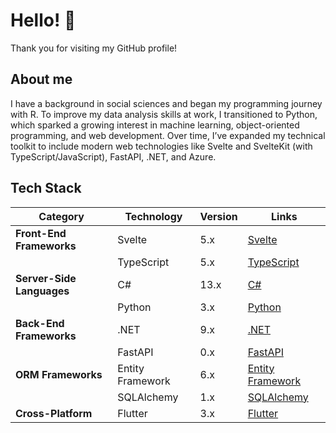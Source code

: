 # Hello! 👋

Thank you for visiting my GitHub profile! 

## About me

I have a background in social sciences and began my programming journey with R. To improve my data analysis skills at work, I transitioned to Python, which sparked a growing interest in machine learning, object-oriented programming, and web development. Over time, I’ve expanded my technical toolkit to include modern web technologies like Svelte and SvelteKit (with TypeScript/JavaScript), FastAPI, .NET, and Azure. 

## Tech Stack

| **Category**              | **Technology**      | **Version** | **Links**                                              |
|---------------------------|---------------------|-------------|-------------------------------------------------------|
| **Front-End Frameworks**  | Svelte             | 5.x         | [Svelte](https://svelte.dev/)                        |
|                           | TypeScript         | 5.x         | [TypeScript](https://www.typescriptlang.org/)        |
| **Server-Side Languages** | C#                 | 13.x        | [C#](https://docs.microsoft.com/en-us/dotnet/csharp/)|
|                           | Python             | 3.x         | [Python](https://www.python.org/)                   |
| **Back-End Frameworks**   | .NET               | 9.x         | [.NET](https://dotnet.microsoft.com/)                |
|                           | FastAPI            | 0.x         | [FastAPI](https://fastapi.tiangolo.com/)             |
| **ORM Frameworks**        | Entity Framework   | 6.x         | [Entity Framework](https://docs.microsoft.com/en-us/ef/)|
|                           | SQLAlchemy         | 1.x         | [SQLAlchemy](https://www.sqlalchemy.org/)            |
| **Cross-Platform**        | Flutter            | 3.x         | [Flutter](https://flutter.dev/)                      |

<!--
**zachhollow/zachhollow** is a ✨ _special_ ✨ repository because its `README.md` (this file) appears on your GitHub profile.

[![Go](https://img.shields.io/badge/Go-1.x-blue.svg)](https://golang.org/)
[![Gin](https://img.shields.io/badge/Gin-1.x-purple.svg)](https://gin-gonic.com/)
[![Ent.go](https://img.shields.io/badge/Ent-0.x-black.svg)](https://entgo.io/)

When I was in middle school, I stumbled on command prompt and quickly realized that it was a coding tool, albeit mysterious and cryptic. My middle school's computer lab did not have password-protected computers, and after a few Google searches on how to shut down computers using cmd.exe, I learned how to shut down my own desktop and any consenting friend's computer. It felt like magic, but I quickly ran out of simple spells and tricks and found myself engulfed by a myriad of coding documentation and resources. 

Overwhelmed, I put cmd.exe away, and throughout high school and college I found myself more interested in books, articles, and academic papers involving anthropology, history, foreign languages, political science, human rights, and international relations. I started learning R in college as part of a course on econometrics and data analysis for political science. A professor of mine raved about Python and Jupyter Lab as alternatives, but I mostly stuck with R for simple tasks such as data visualizations and regression due to familiarity and a discomfort with non-statistical programming languages or software.

I got my first job as a market research analyst in June 2022. In December 2022, a day before my workplace's annual winter holiday party, I decided to learn Python for data analytics/machine learning and JavaScript for web development. I felt limited with R, a renewed interest in Python, and re-emerging nostalgia from when I first stumbled upon command prompt. I bought an annual subscription to Codecademy in late December 2022, and effectively fell into "tutorial hell" during 2023. 

In early 2024, I sought a server-side framework beyong Node.js and Express.js, and I began learning ASP.NET Core with C#. I currently use .NET and C# for enterprise-grade back-end microservices, alongside Python for scripting, data analytics, and machine learning.

### TL;DR
